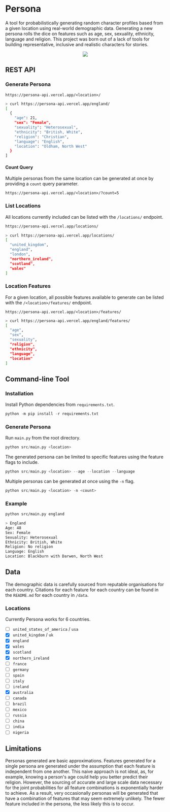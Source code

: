 # Persona

A tool for probabilistically generating random character profiles based from a given location using real-world demographic data. Generating a new persona rolls the dice on features such as age, sex, sexuality, ethnicity, language and religion. This project was born out of a lack of tools for building representative, inclusive and realistic characters for stories.

<p align="center">
	<img src="https://user-images.githubusercontent.com/41476809/200411754-969a4cc5-12de-4d3d-9189-bd258270cfc6.png">
</p>

## REST API

### Generate Persona

```
https://persona-api.vercel.app/<location>/
```

```bash
> curl https://persona-api.vercel.app/england/
[
  {
    "age": 21,
    "sex": "Female",
    "sexuality": "Heterosexual",
    "ethnicity": "British, White",
    "religion": "Christian",
    "language": "English",
    "location": "Oldham, North West"
  }
]

```

#### Count Query

Multiple personas from the same location can be generated at once by providing a `count` query parameter.

```
https://persona-api.vercel.app/<location>/?count=5
```

### List Locations

All locations currently included can be listed with the `/locations/` endpoint.

```bash
https://persona-api.vercel.app/locations/
```

```bash
> curl https://persona-api.vercel.app/locations/
[
  "united_kingdom",
  "england",
  "london",
  "northern_ireland",
  "scotland",
  "wales"
]

```

### Location Features

For a given location, all possible features available to generate can be listed with the `/<location>/features/` endpoint.

```
https://persona-api.vercel.app/<location>/features/
```

```bash
> curl https://persona-api.vercel.app/england/features/
[
  "age",
  "sex",
  "sexuality",
  "religion",
  "ethnicity",
  "language",
  "location"
]
```

## Command-line Tool

### Installation

Install Python dependencies from `requirements.txt`.

```py
python -m pip install -r requirements.txt
```

### Generate Persona

Run `main.py` from the root directory.

```py
python src/main.py <location>
```

The generated persona can be limited to specific features using the feature flags to include.

```py
python src/main.py <location> --age --location --language
```

Multiple personas can be generated at once using the `-n` flag.

```py
python src/main.py <location> -n <count>
```

### Example

```bash
python src/main.py england

> England
Age: 48
Sex: Female
Sexuality: Heterosexual
Ethnicity: British, White
Religion: No religion
Language: English
Location: Blackburn with Darwen, North West
```

## Data

The demographic data is carefully sourced from reputable organisations for each country. Citations for each feature for each country can be found in the `README.md` for each country in `/data`.

### Locations

Currently Persona works for 6 countries.

- [ ] `united_states_of_america` / `usa`
- [x] `united_kingdom` / `uk`
- [x] `england`
- [x] `wales`
- [x] `scotland`
- [x] `northern_ireland`
- [ ] `france`
- [ ] `germany`
- [ ] `spain`
- [ ] `italy`
- [ ] `ireland`
- [X] `australia`
- [ ] `canada`
- [ ] `brazil`
- [ ] `mexico`
- [ ] `russia`
- [ ] `china`
- [ ] `india`
- [ ] `nigeria`

## Limitations

Personas generated are basic approximations. Features generated for a single persona are generated under the assumption that each feature is independent from one another. This naive approach is not ideal, as, for example, knowing a person's age could help you better predict their religion. However, the sourcing of accurate and large scale data necessary for the joint probabilities for all feature combinations is exponentially harder to achieve. As a result, very occasionally personas will be generated that have a combination of features that may seem extremely unlikely. The fewer feature included in the persona, the less likely this is to occur.

